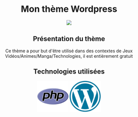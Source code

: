 <h1 align="center"> Mon thème Wordpress </h1>
<p align="center">
<img src="https://user-images.githubusercontent.com/113167691/200876355-09746606-5488-4867-92ee-3ccaffbf211a.png">
<p>
<h2 align="center"> Présentation du thème </h2>
<p align="center"> Ce thème a pour but d'être utilisé dans des contextes de Jeux Vidéos/Animes/Manga/Technologies, il est entièrement gratuit <p>

<h2 align="center">Technologies utilisées </h2>
<p align="center"> <img width="100px" height="auto" src="img/php.png">  <img width="100px" height="auto" src="img/wordpress.png"></p>
